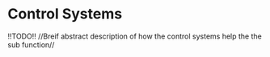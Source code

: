 # Control Systems
!!TODO!!
//Breif abstract description of how the control systems help the the sub function//
